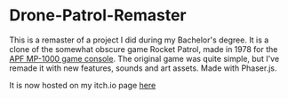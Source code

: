 # Drone-Patrol-Remaster

This is a remaster of a project I did during my Bachelor's degree.  It is a clone of the somewhat obscure game Rocket Patrol, made in 1978 for the [APF MP-1000 game console](https://en.wikipedia.org/wiki/APF-MP1000).  The original game was quite simple, but I've remade it with new features, sounds and art assets.  Made with Phaser.js.

It is now hosted on my itch.io page [here](https://riverkarst.itch.io/rocket-raider)